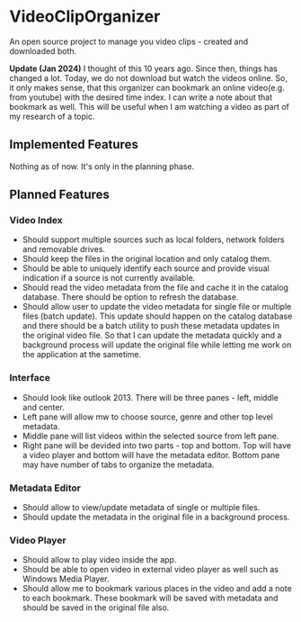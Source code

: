 VideoClipOrganizer
==================

An open source project to manage you video clips - created and downloaded both.

**Update (Jan 2024)**
I thought of this 10 years ago. Since then, things has changed a lot. Today, we do not download but watch the videos online. So, it only makes sense, that this organizer can bookmark an online video(e.g. from youtube) with the desired time index. I can write a note about that bookmark as well. This will be useful when I am watching a video as part of my research of a topic.


## Implemented Features
Nothing as of now. It's only in the planning phase.

## Planned Features

### Video Index
+ Should support multiple sources such as  local folders, network folders and removable drives.
+ Should keep the files in the original location and only catalog them.
+ Should be able to uniquely identify each source and provide visual indication if a source is not currently available.
+ Should read the video metadata from the file and cache it in the catalog database. There should be option to refresh the database.
+ Should allow user to update the video metadata for single file or multiple files (batch update). This update should happen on the catalog database and there should be a batch utility to push these metadata updates in the original video file. So that I can update the metadata quickly and a background process will update the original file while letting me work on the application at the sametime.

### Interface
+ Should look like outlook 2013. There will be three panes - left, middle and center.
+ Left pane will allow mw to choose source, genre and other top level metadata.
+ Middle pane will list videos within the selected source from left pane.
+ Right pane will be devided into two parts - top and bottom. Top will have a video player and bottom will have the metadata editor. Bottom pane may have number of tabs to organize the metadata.

### Metadata Editor
+ Should allow to view/update metadata of single or multiple files.
+ Should update the metadata in the original file in a background process.

### Video Player
+ Should allow to play video inside the app.
+ Should be able to open video in external  video player as well such as Windows Media Player.
+ Should allow me to bookmark various places in the video and add a note to each bookmark. These bookmark will be saved with metadata and should be saved in the original file also.
